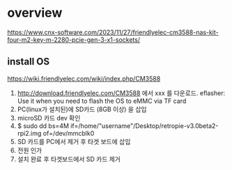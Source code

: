 # overview
https://www.cnx-software.com/2023/11/27/friendlyelec-cm3588-nas-kit-four-m2-key-m-2280-pcie-gen-3-x1-sockets/

## install OS
https://wiki.friendlyelec.com/wiki/index.php/CM3588

1. http://download.friendlyelec.com/CM3588 에서 xxx 를 다운로드. eflasher: Use it when you need to flash the OS to eMMC via TF card
2. PC(linux가 설치된)에 SD카드 (8GB 이상) 을 삽입
3. microSD 카드 dev 확인
4. $ sudo dd bs=4M if=/home/"username"/Desktop/retropie-v3.0beta2-rpi2.img of=/dev/mmcblk0
5. SD 카드를 PC에서 제거 후 타겟 보드에 삽입
6. 전원 인가
7. 설치 완료 후 타겟보드에서 SD 카드 제거
